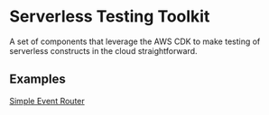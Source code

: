 # Serverless Testing Toolkit

A set of components that leverage the AWS CDK to make testing of serverless constructs in the cloud straightforward.

## Examples

[Simple Event Router](https://github.com/andybalham/sls-testing-toolkit/blob/main/examples/simple-event-router)
